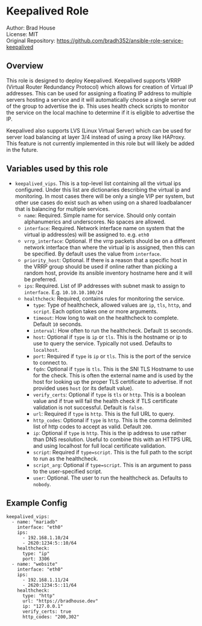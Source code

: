 # Keepalived Role

Author: Brad House<br/>
License: MIT<br/>
Original Repository: https://github.com/bradh352/ansible-role-service-keepalived

## Overview

This role is designed to deploy Keepalived. Keepalived supports VRRP
(Virtual Router Redundancy Protocol) which allows for creation of Virtual IP
addresses.  This can be used for assigning a floating IP address to multiple
servers hosting a service and it will automatically choose a single server
out of the group to advertise the ip.  This uses health check scripts to
monitor the service on the local machine to determine if it is eligible to
advertise the IP.

Keepalived also supports LVS (Linux Virtual Server) which can be used for
server load balancing at layer 3/4 instead of using a proxy like HAProxy. This
feature is not currently implemented in this role but will likely be added
in the future.

## Variables used by this role

* `keepalived_vips`.  This is a top-level list containing all the virtual ips
  configured.  Under this list are dictionaries describing the virtual ip
  and monitoring.  In most cases there will be only a single VIP per system,
  but other use cases do exist such as when using on a shared loadbalancer
  that is balancing for multiple services.
  * `name`: Required. Simple name for service.  Should only contain alphanumerics
    and underscores. No spaces are allowed.
  * `interface`: Required. Network interface name on system that the virtual
    ip address(es) will be assigned to. e.g. `eth0`
  * `vrrp_interface`: Optional.  If the vrrp packets should be on a different
    network interface than where the virtual ip is assigned, then this can be
    specified.  By default uses the value from `interface`.
  * `priority_host`: Optional. If there is a reason that a specific host in
    the VRRP group should be used if online rather than picking a random host,
    provide its ansible inventory hostname here and it will be preferred.
  * `ips`: Required. List of IP addresses with subnet mask to assign to
    `interface`. E.g. `10.10.10.100/24`
  * `healthcheck`: Required, contains rules for monitoring the service.
    * `type`: Type of healthcheck, allowed values are `ip`, `tls`, `http`, and
      `script`. Each option takes one or more arguments.
    * `timeout`: How long to wait on the healthcheck to complete. Default `10`
      seconds.
    * `interval`: How often to run the healthcheck. Default `15` seconds.
    * `host`: Optional if `type` is `ip` or `tls`.  This is the hostname or ip
      to use to query the service.  Typically not used.  Defaults to `localhost`.
    * `port`: Required if `type` is `ip` or `tls`.  This is the port of the
      service to connect to.
    * `fqdn`: Optional if `type` is `tls`.  This is the SNI TLS Hostname to use
      for the check.  This is often the external name and is used by the host
      for looking up the proper TLS certificate to advertise.  If not provided
      uses `host` (or its default value).
    * `verify_certs`: Optional if `type` is `tls` or `http`. This is a boolean
      value and if true will fail the health check if TLS certificate validation
      is not successful. Default is `false`.
    * `url`: Required if `type` is `http`.  This is the full URL to query.
    * `http_codes`: Optional if `type` is `http`.  This is the comma delimited
      list of http codes to accept as valid.  Default `200`.
    * `ip`: Optional if `type` is `http`.  This is the ip address to use rather
      than DNS resolution.  Useful to combine this with an HTTPS URL and using
      localhost for full local certificate validation.
    * `script`: Required if `type=script`. This is the full path to the script to
      run as the healthcheck.
    * `script_arg`: Optional if `type=script`. This is an argument to pass to
      the user-specified script.
    * `user`: Optional.  The user to run the healthcheck as.  Defaults to
      `nobody`.

## Example Config

```
keepalived_vips:
  - name: "mariadb"
    interface: "eth0"
    ips:
      - 192.168.1.10/24
      - 2620:1234:5::10/64
    healthcheck:
      type: "ip"
      port: 3306
  - name: "website"
    interface: "eth0"
    ips:
      - 192.168.1.11/24
      - 2620:1234:5::11/64
    healthcheck:
      type: "http"
      url: "https://bradhouse.dev"
      ip: "127.0.0.1"
      verify_certs: true
      http_codes: "200,302"
```
